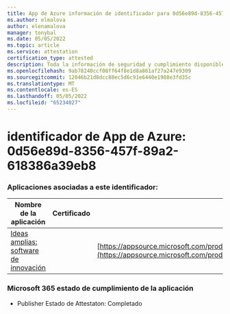 ```yaml
---
title: App de Azure información de identificador para 0d56e89d-8356-457f-89a2-618386a39eb8
ms.author: elmalova
author: elenamalova
manager: tonybal
ms.date: 05/05/2022
ms.topic: article
ms.service: attestation
certification_type: attested
description: Toda la información de seguridad y cumplimiento disponible para 0d56e89d-8356-457f-89a2-618386a39eb8.
ms.openlocfilehash: 9ab78240ccf08ff64f8e1d8a861af27a247e9309
ms.sourcegitcommit: 12046b21d8dcc88ec5d6c91e6440e1988e3fd35c
ms.translationtype: MT
ms.contentlocale: es-ES
ms.lasthandoff: 05/05/2022
ms.locfileid: "65234027"
---
```

# <a name="azure-app-id-0d56e89d-8356-457f-89a2-618386a39eb8"></a>identificador de App de Azure: 0d56e89d-8356-457f-89a2-618386a39eb8


### <a name="apps-associated-with-this-id"></a>Aplicaciones asociadas a este identificador:
| **Nombre de la aplicación** | **Certificado** | **Vista en AppSource** |
|--------------|---------------|-----------------------|
| [Ideas amplias: software de innovación](../forward/wideideaspoweredbyidea2innovaitonswedenab.innovation_cloud_application.md) |  | [https://appsource.microsoft.com/product/office/wideideaspoweredbyidea2innovaitonswedenab.innovation_cloud_application](https://appsource.microsoft.com/product/office/wideideaspoweredbyidea2innovaitonswedenab.innovation_cloud_application) |

### <a name="microsoft-365-app-compliance-status"></a>Microsoft 365 estado de cumplimiento de la aplicación
- Publisher Estado de Attestaton: Completado
